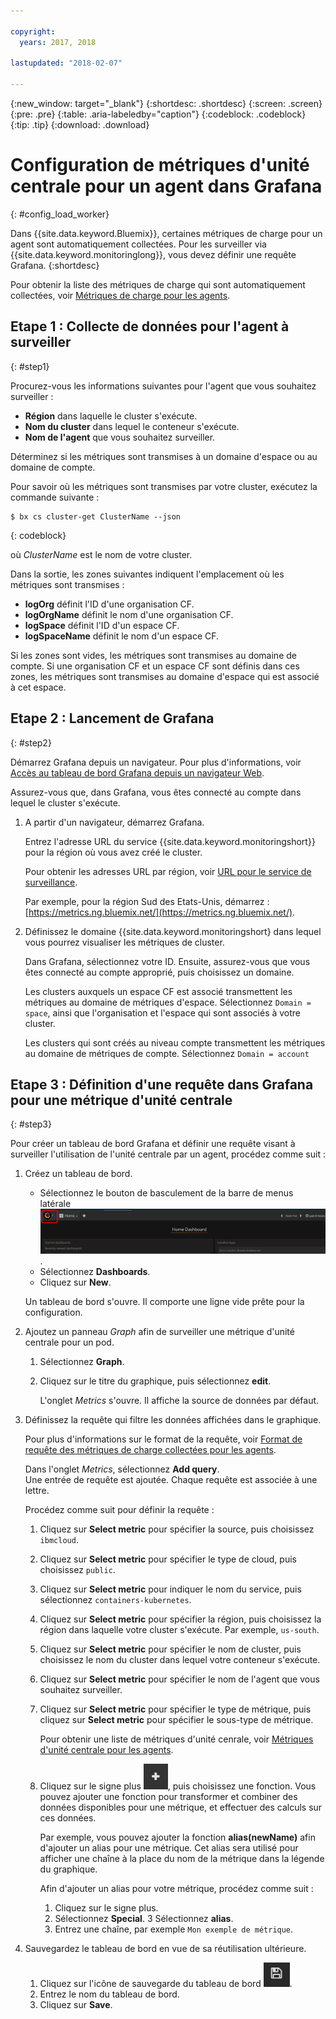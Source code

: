 ```yaml
---

copyright:
  years: 2017, 2018

lastupdated: "2018-02-07"

---
```


{:new_window: target="_blank"}
{:shortdesc: .shortdesc}
{:screen: .screen}
{:pre: .pre}
{:table: .aria-labeledby="caption"}
{:codeblock: .codeblock}
{:tip: .tip}
{:download: .download}



# Configuration de métriques d'unité centrale pour un agent dans Grafana
{: #config_load_worker}

Dans {{site.data.keyword.Bluemix}}, certaines métriques de charge pour un agent sont automatiquement collectées. Pour les surveiller via {{site.data.keyword.monitoringlong}}, vous devez définir une requête Grafana.
{:shortdesc}

Pour obtenir la liste des métriques de charge qui sont automatiquement collectées, voir [Métriques de charge pour les agents](/docs/services/cloud-monitoring/containers/monitoring_containers_ov.html#load_metrics_workers).


## Etape 1 : Collecte de données pour l'agent à surveiller
{: #step1}

Procurez-vous les informations suivantes pour l'agent que vous souhaitez surveiller :

* **Région** dans laquelle le cluster s'exécute. 
* **Nom du cluster** dans lequel le conteneur s'exécute.  
* **Nom de l'agent** que vous souhaitez surveiller.  

Déterminez si les métriques sont transmises à un domaine d'espace ou au domaine de compte. 

Pour savoir où les métriques sont transmises par votre cluster, exécutez la commande suivante :

```
$ bx cs cluster-get ClusterName --json
```
{: codeblock}

où *ClusterName* est le nom de votre cluster.

Dans la sortie, les zones suivantes indiquent l'emplacement où les métriques sont transmises :

* **logOrg** définit l'ID d'une organisation CF. 
* **logOrgName** définit le nom d'une organisation CF. 
* **logSpace** définit l'ID d'un espace CF. 
* **logSpaceName** définit le nom d'un espace CF. 

Si les zones sont vides, les métriques sont transmises au domaine de compte.
Si une organisation CF et un espace CF sont définis dans ces zones, les métriques sont transmises au domaine d'espace qui est associé à cet espace. 

## Etape 2 : Lancement de Grafana
{: #step2}

Démarrez Grafana depuis un navigateur. Pour plus d'informations, voir [Accès au tableau de bord Grafana depuis un navigateur Web](/docs/services/cloud-monitoring/grafana/navigating_grafana.html#launch_grafana_from_browser).

Assurez-vous que, dans Grafana, vous êtes connecté au compte dans lequel le cluster s'exécute.  

1. A partir d'un navigateur, démarrez Grafana.  

    Entrez l'adresse URL du service {{site.data.keyword.monitoringshort}} pour la région où vous avez créé le cluster. 
    
    Pour obtenir les adresses URL par région, voir [URL pour le service de surveillance](/docs/services/cloud-monitoring/monitoring_ov.html#region).

    Par exemple, pour la région Sud des Etats-Unis, démarrez : [https://metrics.ng.bluemix.net/](https://metrics.ng.bluemix.net/). 

2. Définissez le domaine {{site.data.keyword.monitoringshort} dans lequel vous pourrez visualiser les métriques de cluster. 

    Dans Grafana, sélectionnez votre ID. Ensuite, assurez-vous que vous êtes connecté au compte approprié, puis choisissez un domaine. 

    Les clusters auxquels un espace CF est associé transmettent les métriques au domaine de métriques d'espace. Sélectionnez `Domain = space`, ainsi que l'organisation et l'espace qui sont associés à votre cluster. 

    Les clusters qui sont créés au niveau compte transmettent les métriques au domaine de métriques de compte. Sélectionnez `Domain = account`



## Etape 3 : Définition d'une requête dans Grafana pour une métrique d'unité centrale
{: #step3}

Pour créer un tableau de bord Grafana et définir une requête visant à surveiller l'utilisation de l'unité centrale par un agent, procédez comme suit :

1. Créez un tableau de bord.

    * Sélectionnez le bouton de basculement de la barre de menus latérale ![Barre de menus latérale de Grafana](images/grafana_settings.gif "Barre de menus latérale de Grafana").
    * Sélectionnez **Dashboards**.
    * Cliquez sur **New**.

    Un tableau de bord s'ouvre. Il comporte une ligne vide prête pour la configuration.

2. Ajoutez un panneau *Graph* afin de surveiller une métrique d'unité centrale pour un pod. 

    1. Sélectionnez **Graph**.

    2. Cliquez sur le titre du graphique, puis sélectionnez **edit**.

        L'onglet *Metrics* s'ouvre. Il affiche la source de données par défaut.

3. Définissez la requête qui filtre les données affichées dans le graphique. 

    Pour plus d'informations sur le format de la requête, voir [Format de requête des métriques de charge collectées pour les agents](/docs/services/cloud-monitoring/reference/metrics_format.html#load_workers).

    Dans l'onglet *Metrics*, sélectionnez **Add query**. <br>Une entrée de requête est ajoutée. Chaque requête est associée à une lettre.
	
	Procédez comme suit pour définir la requête :

    1. Cliquez sur **Select metric** pour spécifier la source, puis choisissez `ibmcloud`.
    
    2. Cliquez sur **Select metric** pour spécifier le type de cloud, puis choisissez `public`.
    
    3. Cliquez sur **Select metric** pour indiquer le nom du service, puis sélectionnez `containers-kubernetes`.
	
    4. Cliquez sur **Select metric** pour spécifier la région, puis choisissez la région dans laquelle votre cluster s'exécute. Par exemple, `us-south`.
    
    5. Cliquez sur **Select metric** pour spécifier le nom de cluster, puis choisissez le nom du cluster dans lequel votre conteneur s'exécute. 
		
	6. Cliquez sur **Select metric** pour spécifier le nom de l'agent que vous souhaitez surveiller. 
	
	7. Cliquez sur **Select metric** pour spécifier le type de métrique, puis cliquez sur **Select metric** pour spécifier le sous-type de métrique. 
	
	    Pour obtenir une liste de métriques d'unité cenrale, voir [Métriques d'unité centrale pour les agents](/docs/services/cloud-monitoring/containers/monitoring_containers_ov.html#load_metrics_workers).
	
	10. Cliquez sur le signe plus ![Icône Ajouter](images/grafana_plus_image.gif "Signe Plus"), puis choisissez une fonction. Vous pouvez ajouter une fonction pour transformer et combiner des données disponibles pour une métrique, et effectuer des calculs sur ces données.

        Par exemple, vous pouvez ajouter la fonction **alias(newName)** afin d'ajouter un alias pour une métrique. Cet alias sera utilisé pour afficher une chaîne à la place du nom de la métrique dans la légende du graphique.

        Afin d'ajouter un alias pour votre métrique, procédez comme suit :

        1. Cliquez sur le signe plus.
        2. Sélectionnez **Special**.
        3 Sélectionnez **alias**.
        4. Entrez une chaîne, par exemple `Mon exemple de métrique`.

4. Sauvegardez le tableau de bord en vue de sa réutilisation ultérieure.

    1. Cliquez sur l'icône de sauvegarde du tableau de bord ![Icône Sauvegarder le tableau de bord](images/grafana_save_image.gif "Icône Sauvegarder le tableau de bord").
    2. Entrez le nom du tableau de bord.
    3. Cliquez sur **Save**.


